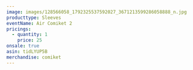 ```yaml
---
image: images/128566058_1792325537592027_3671213599286058888_n.jpg
producttype: Sleeves
eventName: Air Comiket 2
pricings:
  - quantity: 1
    price: 25
onsale: true
asin: tidLYUP5B
merchandise: comiket
---
```

